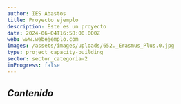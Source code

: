 ```yaml
---
author: IES Abastos
title: Proyecto ejemplo
description: Este es un proyecto
date: 2024-06-04T16:58:00.000Z
web: www.webejemplo.com
images: /assets/images/uploads/652._Erasmus_Plus.0.jpg
type: project_capacity-building
sector: sector_categoria-2
inProgress: false
---
```

## ***Contenido***
